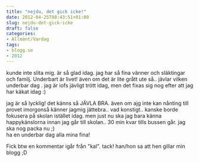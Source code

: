 ```yaml
---
title: "nejdu, det gick icke!"
date: 2012-04-25T08:43:51+01:00
slug: nejdu-det-gick-icke
draft: false
categories:
- Allmänt/Vardag
tags:
- blogg.se
- 2012
---
```

kunde inte slita mig. är så glad idag. jag har så fina vänner och släktingar och familj. Underbart är livet! även om det är lite grått ute så.. jävlar vilken underbar dag . jag är iofs jävligt trött idag, men det fixas sig nog efter att jag har käkat idag :)  
  
jag är så lycklig! det känns så JÄVLA BRA. även om ajg inte kan nånting till provet imorgonså känner jagmig jättebra.. vad konstigt.. kanske borde fokusera på skolan istället idag. men just nu ska jag bara känna happykänslorna innan jag går till skolan.. 30 min kvar tills bussen går. jag ska nog packa nu ;)  
ha en underbar dag alla mina fina!  
  
Fick btw en kommentar igår från "kal". tack! han/hon sa att hen gillar min blogg ;D